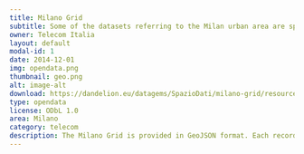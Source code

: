 ```yaml
---
title: Milano Grid 
subtitle: Some of the datasets referring to the Milan urban area are spatially aggregated using a grid. We refer to this grid as the Milano Grid. 
owner: Telecom Italia
layout: default
modal-id: 1
date: 2014-12-01
img: opendata.png
thumbnail: geo.png
alt: image-alt
download: https://dandelion.eu/datagems/SpazioDati/milano-grid/resource/
type: opendata
license: ODbL 1.0
area: Milano
category: telecom
description: The Milano Grid is provided in GeoJSON format. Each record (or feature) describes a square providing the following information<br/>- Id of the square- Geometry of the square<br/>Reference system WGS 84 - EPSG:4326
---
```

